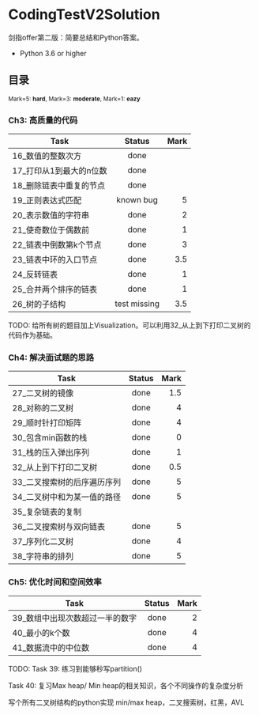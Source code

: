 # CodingTestV2Solution
剑指offer第二版：简要总结和Python答案。
- Python 3.6 or higher

## 目录

<sub>Mark=5: **hard**, Mark=3: **moderate**, Mark=1: **eazy**</sub>

### Ch3: 高质量的代码

| Task                                         | Status          | Mark  |
| -------------|:-------------:| -----:|
| 16_数值的整数次方                  | done              | |
| 17_打印从1到最大的n位数       | done              | |
| 18_删除链表中重复的节点       | done               | |
| 19_正则表达式匹配                  | known bug     | 5 |
| 20_表示数值的字符串               | done              | 2 |
| 21_使奇数位于偶数前              | done              | 1 |
| 22_链表中倒数第k个节点         | done              | 3 |
| 23_链表中环的入口节点           | done              | 3.5 |
| 24_反转链表                             | done              | 1 |
| 25_合并两个排序的链表           | done              | 1 |
| 26_树的子结构                         | test missing   | 3.5 |

TODO: 给所有树的题目加上Visualization。可以利用32_从上到下打印二叉树的代码作为基础。

### Ch4: 解决面试题的思路

| Task                                         | Status          | Mark  |
| -------------|:-------------:| -----:|
| 27_二叉树的镜像                    | done              | 1.5 |
| 28_对称的二叉树                    | done              | 4 |
| 29_顺时针打印矩阵                | done              | 4 |
| 30_包含min函数的栈               | done              | 0 |
| 31_栈的压入弹出序列              | done             |  1 |
| 32_从上到下打印二叉树          | done              | 0.5 |
| 33_二叉搜索树的后序遍历序列        | done              | 5 |
| 34_二叉树中和为某一值的路径        | done              | 5 |
| 35_复杂链表的复制                          |                       |   |
| 36_二叉搜索树与双向链表               | done              | 5 |
| 37_序列化二叉树                             | done              | 4 |
| 38_字符串的排列                             | done              | 5 |

### Ch5: 优化时间和空间效率

| Task                                         | Status          | Mark  |
| -------------|:-------------:| -----:|
| 39_数组中出现次数超过一半的数字      | done              | 2  |
| 40_最小的k个数                                    | done              | 4  |
| 41_数据流中的中位数                           | done              | 4  |

TODO: 
Task 39: 练习到能够秒写partition()

Task 40: 复习Max heap/ Min heap的相关知识，各个不同操作的复杂度分析

写个所有二叉树结构的python实现 min/max heap，二叉搜索树，红黑，AVL

